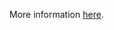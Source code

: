 More information [here](https://docs.prismacloud.io/en/enterprise-edition/policy-reference/kubernetes-policies/kubernetes-policy-index/ensure-that-the-tls-cert-file-and-tls-private-key-file-arguments-are-set-as-appropriate).
